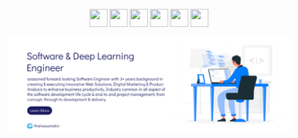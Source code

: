 <!-- <h3 align="center">Connect With Me 👇 </h3> -->
<p align="center">
	<a href="https://www.dev.to/thehassantahir" target="_blank" rel="noreferrer"><img src="https://raw.githubusercontent.com/danielcranney/readme-generator/main/public/icons/socials/devdotto.svg" width="32" height="32" /></a>
	<a href="https://www.dribbble.com/thehassantahir" target="_blank" rel="noreferrer"><img src="https://raw.githubusercontent.com/danielcranney/readme-generator/main/public/icons/socials/dribbble.svg" width="32" height="32" /></a>
  <a href="https://www.codepen.io/thehassantahir" target="_blank" rel="noreferrer"><img src="https://raw.githubusercontent.com/danielcranney/readme-generator/main/public/icons/socials/codepen.svg" width="32" height="32" /></a>
	<a href="http://www.instagram.com/thehassantahir" target="_blank" rel="noreferrer"><img src="https://raw.githubusercontent.com/danielcranney/readme-generator/main/public/icons/socials/instagram.svg" width="32" height="32" /></a>
	<a href="https://www.stackoverflow.com/users/thehassantahir" target="_blank" rel="noreferrer"><img src="https://raw.githubusercontent.com/danielcranney/readme-generator/main/public/icons/socials/stackoverflow.svg" width="32" height="32" /></a>
	<a href="https://www.twitter.com/thehassantahir" target="_blank" rel="noreferrer"><img src="https://raw.githubusercontent.com/danielcranney/readme-generator/main/public/icons/socials/twitter.svg" width="32" height="32" /></a>
</p>
<p align="center">
	<a href="https://thehassantahir.github.io" target="_blank"><img src="https://github.com/thehassantahir/thehassantahir/blob/main/github%20banner.jpg"></a>
</p>

